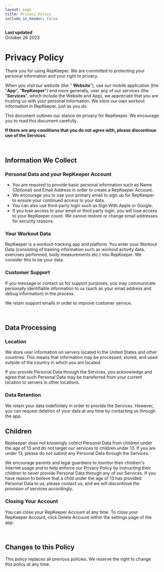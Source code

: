 ```yaml
---
layout: page
title: Privacy Policy
include_in_header: false
---
```


**Last updated**  
October 26 2023

# Privacy Policy
Thank you for using RepKeeper. We are committed to protecting your personal information and your right to privacy. 

When you visit our website (the " **Website**"), use our mobile application (the "**App**", "**RepKeeper**") and more generally, user any of our services (the "**Services**", which include the Website and App), we appreciate that you are trusting us with your personal information. We store our own workout information in RepKeeper, just as you do. 

This document outlines our stance on privacy for RepKeeper. We encourage you to read this document carefully. 

**If there are any conditions that you do not agree with, please discontinue use of the Services.** 

<br>

## Information We Collect

### Personal Data and your RepKeeper Account
- You are required to provide basic personal information such as Name (Optional) and Email Address in order to create a RepKeeper Account.
- We encourage you to use your primary email to sign up for RepKeeper to ensure your continued access to your data.
- You can also use third-party login such as Sign With Apple or Google.
- If you lose access to your email or third party login, you will lose access to your RepKeeper count. We cannot restore or change email addresses for security reasons. 

### Your Workout Data 
RepKeeper is a workout-tracking app and platform. You enter your Workout Data (consisting of training information such as workout activity data, exercises performed, body measurements etc.) into RepKeeper. We consider this to be your data. 

### Customer Support 
If you message or contact us for support purposes, you may communicate personally identifiable information to us (such as your email address and debug information) in the process.

We retain support emails in order to improve customer service. 

<br>

## Data Processing

### Location
We store user information on servers located in the United States and other countries. This means that information may be processed, stored, and used outside of the country in which you are located.

If you provide Personal Data through the Services, you acknowledge and agree that such Personal Data may be transferred from your current location to servers in other locations.

### Data Retention
We retain your data indefinitely in order to provide the Services. However, you can request deletion of your data at any time by contacting us through the app.

## Children
Repkeeper does not knowingly collect Personal Data from children under the age of 13 and do not target our services to children under 13. If you are under 13, please do not submit any Personal Data through the Services. 

We encourage parents and legal guardians to monitor their children's Internet usage and to help enforce our Privacy Policy by instructing their children to never provide Personal Data through any of our Services. If you have reason to believe that a child under the age of 13 has provided Personal Data to us, please contact us, and we will discontinue the provision of services accordingly. 

### Closing Your Account
You can close your RepKeeper Account at any time. To close your RepKeeper Account, click Delete Account within the settings page of the app.

<br>

## Changes to this Policy
This policy replaces all previous policies. We reserve the right to change this policy at any time.
